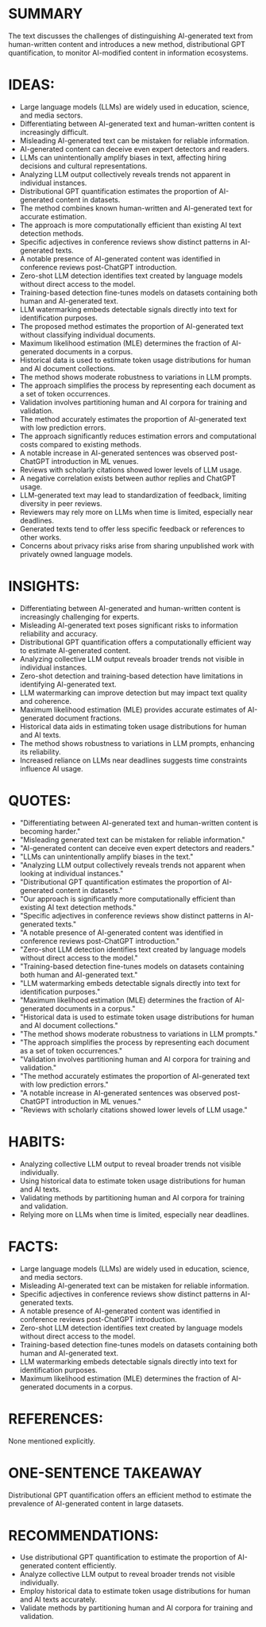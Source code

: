# SUMMARY
The text discusses the challenges of distinguishing AI-generated text from human-written content and introduces a new method, distributional GPT quantification, to monitor AI-modified content in information ecosystems.

# IDEAS:
- Large language models (LLMs) are widely used in education, science, and media sectors.
- Differentiating between AI-generated text and human-written content is increasingly difficult.
- Misleading AI-generated text can be mistaken for reliable information.
- AI-generated content can deceive even expert detectors and readers.
- LLMs can unintentionally amplify biases in text, affecting hiring decisions and cultural representations.
- Analyzing LLM output collectively reveals trends not apparent in individual instances.
- Distributional GPT quantification estimates the proportion of AI-generated content in datasets.
- The method combines known human-written and AI-generated text for accurate estimation.
- The approach is more computationally efficient than existing AI text detection methods.
- Specific adjectives in conference reviews show distinct patterns in AI-generated texts.
- A notable presence of AI-generated content was identified in conference reviews post-ChatGPT introduction.
- Zero-shot LLM detection identifies text created by language models without direct access to the model.
- Training-based detection fine-tunes models on datasets containing both human and AI-generated text.
- LLM watermarking embeds detectable signals directly into text for identification purposes.
- The proposed method estimates the proportion of AI-generated text without classifying individual documents.
- Maximum likelihood estimation (MLE) determines the fraction of AI-generated documents in a corpus.
- Historical data is used to estimate token usage distributions for human and AI document collections.
- The method shows moderate robustness to variations in LLM prompts.
- The approach simplifies the process by representing each document as a set of token occurrences.
- Validation involves partitioning human and AI corpora for training and validation.
- The method accurately estimates the proportion of AI-generated text with low prediction errors.
- The approach significantly reduces estimation errors and computational costs compared to existing methods.
- A notable increase in AI-generated sentences was observed post-ChatGPT introduction in ML venues.
- Reviews with scholarly citations showed lower levels of LLM usage.
- A negative correlation exists between author replies and ChatGPT usage.
- LLM-generated text may lead to standardization of feedback, limiting diversity in peer reviews.
- Reviewers may rely more on LLMs when time is limited, especially near deadlines.
- Generated texts tend to offer less specific feedback or references to other works.
- Concerns about privacy risks arise from sharing unpublished work with privately owned language models.

# INSIGHTS:
- Differentiating between AI-generated and human-written content is increasingly challenging for experts.
- Misleading AI-generated text poses significant risks to information reliability and accuracy.
- Distributional GPT quantification offers a computationally efficient way to estimate AI-generated content.
- Analyzing collective LLM output reveals broader trends not visible in individual instances.
- Zero-shot detection and training-based detection have limitations in identifying AI-generated text.
- LLM watermarking can improve detection but may impact text quality and coherence.
- Maximum likelihood estimation (MLE) provides accurate estimates of AI-generated document fractions.
- Historical data aids in estimating token usage distributions for human and AI texts.
- The method shows robustness to variations in LLM prompts, enhancing its reliability.
- Increased reliance on LLMs near deadlines suggests time constraints influence AI usage.

# QUOTES:
- "Differentiating between AI-generated text and human-written content is becoming harder."
- "Misleading generated text can be mistaken for reliable information."
- "AI-generated content can deceive even expert detectors and readers."
- "LLMs can unintentionally amplify biases in the text."
- "Analyzing LLM output collectively reveals trends not apparent when looking at individual instances."
- "Distributional GPT quantification estimates the proportion of AI-generated content in datasets."
- "Our approach is significantly more computationally efficient than existing AI text detection methods."
- "Specific adjectives in conference reviews show distinct patterns in AI-generated texts."
- "A notable presence of AI-generated content was identified in conference reviews post-ChatGPT introduction."
- "Zero-shot LLM detection identifies text created by language models without direct access to the model."
- "Training-based detection fine-tunes models on datasets containing both human and AI-generated text."
- "LLM watermarking embeds detectable signals directly into text for identification purposes."
- "Maximum likelihood estimation (MLE) determines the fraction of AI-generated documents in a corpus."
- "Historical data is used to estimate token usage distributions for human and AI document collections."
- "The method shows moderate robustness to variations in LLM prompts."
- "The approach simplifies the process by representing each document as a set of token occurrences."
- "Validation involves partitioning human and AI corpora for training and validation."
- "The method accurately estimates the proportion of AI-generated text with low prediction errors."
- "A notable increase in AI-generated sentences was observed post-ChatGPT introduction in ML venues."
- "Reviews with scholarly citations showed lower levels of LLM usage."

# HABITS:
- Analyzing collective LLM output to reveal broader trends not visible individually.
- Using historical data to estimate token usage distributions for human and AI texts.
- Validating methods by partitioning human and AI corpora for training and validation.
- Relying more on LLMs when time is limited, especially near deadlines.

# FACTS:
- Large language models (LLMs) are widely used in education, science, and media sectors.
- Misleading AI-generated text can be mistaken for reliable information.
- Specific adjectives in conference reviews show distinct patterns in AI-generated texts.
- A notable presence of AI-generated content was identified in conference reviews post-ChatGPT introduction.
- Zero-shot LLM detection identifies text created by language models without direct access to the model.
- Training-based detection fine-tunes models on datasets containing both human and AI-generated text.
- LLM watermarking embeds detectable signals directly into text for identification purposes.
- Maximum likelihood estimation (MLE) determines the fraction of AI-generated documents in a corpus.

# REFERENCES:
None mentioned explicitly.

# ONE-SENTENCE TAKEAWAY
Distributional GPT quantification offers an efficient method to estimate the prevalence of AI-generated content in large datasets.

# RECOMMENDATIONS:
- Use distributional GPT quantification to estimate the proportion of AI-generated content efficiently.
- Analyze collective LLM output to reveal broader trends not visible individually.
- Employ historical data to estimate token usage distributions for human and AI texts accurately.
- Validate methods by partitioning human and AI corpora for training and validation.
